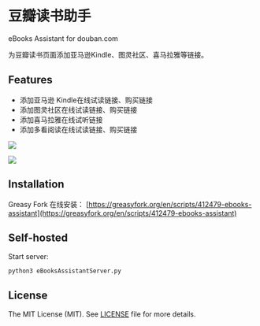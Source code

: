 # 豆瓣读书助手
eBooks Assistant for douban.com

为豆瓣读书页面添加亚马逊Kindle、图灵社区、喜马拉雅等链接。

## Features

-  添加亚马逊 Kindle在线试读链接、购买链接
-  添加图灵社区在线试读链接、购买链接
-  添加喜马拉雅在线试听链接
-  添加多看阅读在线试读链接、购买链接

![](https://raw.githubusercontent.com/caspartse/eBooksAssistant/main/screenshots/sc001.jpeg)

![](https://raw.githubusercontent.com/caspartse/eBooksAssistant/main/screenshots/sc002.jpeg)

## Installation

Greasy Fork 在线安装： [https://greasyfork.org/en/scripts/412479-ebooks-assistant](https://greasyfork.org/en/scripts/412479-ebooks-assistant)

## Self-hosted

Start server:
```
python3 eBooksAssistantServer.py
```

## License

The MIT License (MIT). See [LICENSE](LICENSE) file for more details.
